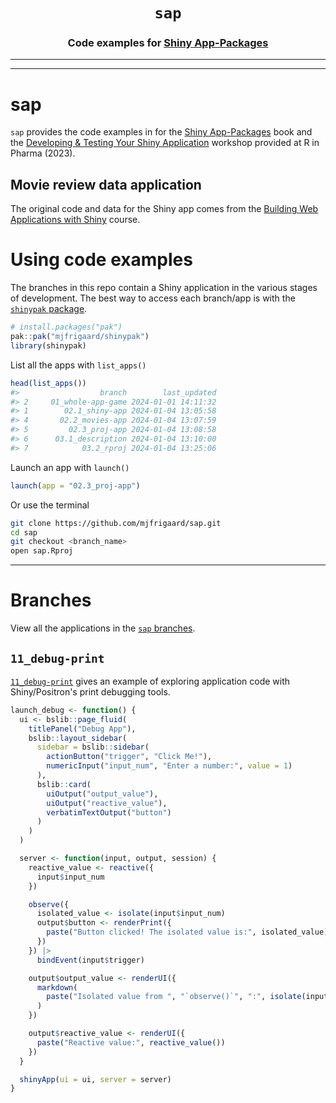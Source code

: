 <h1 align="center"> <code><strong>sap</strong></code> </h1>
<h3 align="center"> Code examples for <a href="https://mjfrigaard.github.io/shiny-app-pkgs/"> Shiny App-Packages </a> </h3>
<hr>

<hr>

# sap

`sap` provides the code examples in for the [Shiny App-Packages](https://mjfrigaard.github.io/shiny-app-pkgs/) book and the [Developing & Testing Your Shiny Application](https://mjfrigaard.github.io/dev-test-shiny/) workshop provided at R in Pharma (2023).

## Movie review data application

The original code and data for the Shiny app comes from the [Building Web Applications with Shiny](https://rstudio-education.github.io/shiny-course/) course.

# Using code examples

The branches in this repo contain a Shiny application in the various stages of development. The best way to access each branch/app is with the [`shinypak` package](https://mjfrigaard.github.io/shinypak/). 

```r
# install.packages("pak")
pak::pak("mjfrigaard/shinypak")
library(shinypak)
```

List all the apps with `list_apps()`


```r
head(list_apps())
#>                  branch        last_updated
#> 2     01_whole-app-game 2024-01-01 14:11:32
#> 1        02.1_shiny-app 2024-01-04 13:05:58
#> 4       02.2_movies-app 2024-01-04 13:07:59
#> 5         02.3_proj-app 2024-01-04 13:08:58
#> 6      03.1_description 2024-01-04 13:10:00
#> 7            03.2_rproj 2024-01-04 13:25:06
```

Launch an app with `launch()`

```r
launch(app = "02.3_proj-app")
```

Or use the terminal

``` bash
git clone https://github.com/mjfrigaard/sap.git
cd sap
git checkout <branch_name>
open sap.Rproj
```

------------------------------------------------------------------------

# Branches

View all the applications in the [`sap` branches](https://github.com/mjfrigaard/sap/branches/all).

## `11_debug-print`

[`11_debug-print`](https://github.com/mjfrigaard/sap/tree/11_debug-print) gives an example of exploring application code with Shiny/Positron's print debugging tools. 



```r
launch_debug <- function() {
  ui <- bslib::page_fluid(
    titlePanel("Debug App"),
    bslib::layout_sidebar(
      sidebar = bslib::sidebar(
        actionButton("trigger", "Click Me!"),
        numericInput("input_num", "Enter a number:", value = 1)
      ),
      bslib::card(
        uiOutput("output_value"),
        uiOutput("reactive_value"),
        verbatimTextOutput("button")
      )
    )
  )

  server <- function(input, output, session) {
    reactive_value <- reactive({
      input$input_num
    })

    observe({
      isolated_value <- isolate(input$input_num)
      output$button <- renderPrint({
        paste("Button clicked! The isolated value is:", isolated_value)
      })
    }) |>
      bindEvent(input$trigger)

    output$output_value <- renderUI({
      markdown(
        paste("Isolated value from ", "`observe()`", ":", isolate(input$input_num))
      )
    })

    output$reactive_value <- renderUI({
      paste("Reactive value:", reactive_value())
    })
  }

  shinyApp(ui = ui, server = server)
}

```